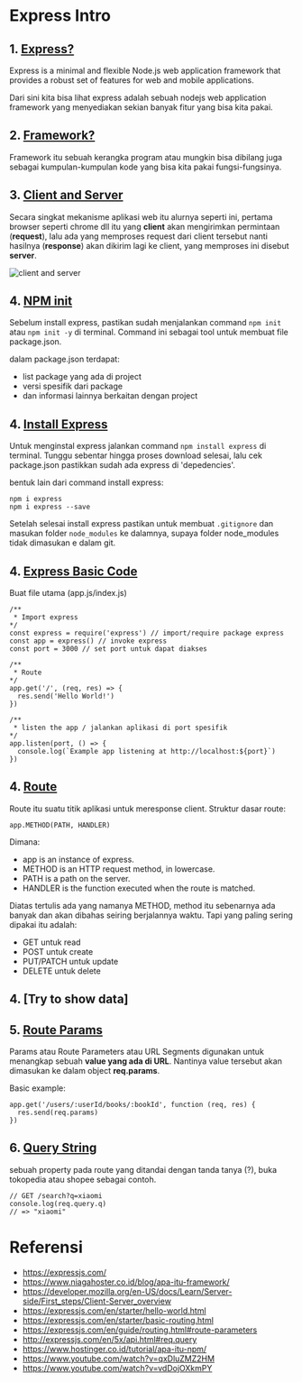# Express Intro

## 1. [Express?](https://expressjs.com/)

Express is a minimal and flexible Node.js web application framework that provides a robust set of features for web and mobile applications.

Dari sini kita bisa lihat express adalah sebuah nodejs web application framework yang menyediakan sekian banyak fitur yang bisa kita pakai.

## 2. [Framework?](https://www.niagahoster.co.id/blog/apa-itu-framework/)

Framework itu sebuah kerangka program atau mungkin bisa dibilang juga sebagai kumpulan-kumpulan kode yang bisa kita pakai fungsi-fungsinya.

## 3. [Client and Server](https://developer.mozilla.org/en-US/docs/Learn/Server-side/First_steps/Client-Server_overview)

Secara singkat mekanisme aplikasi web itu alurnya seperti ini, pertama browser seperti chrome dll itu yang **client** akan mengirimkan permintaan (**request**), lalu ada yang memproses request dari client tersebut nanti hasilnya (**response**) akan dikirim lagi ke client, yang memproses ini disebut **server**.

![client and server](https://raw.githubusercontent.com/teddyKoerniadi/my-note/master/images/client-server.png)

## 4. [NPM init](https://docs.npmjs.com/creating-a-package-json-file)

Sebelum install express, pastikan sudah menjalankan command `npm init` atau `npm init -y` di terminal. Command ini sebagai tool untuk membuat file package.json. 

dalam package.json terdapat:

- list package yang ada di project
- versi spesifik dari package
- dan informasi lainnya berkaitan dengan project

## 4. [Install Express](https://expressjs.com/en/starter/installing.html)

Untuk menginstal express jalankan command `npm install express` di terminal. Tunggu sebentar hingga proses download selesai, lalu cek package.json pastikkan sudah ada express di 'depedencies'.

bentuk lain dari command install express:

```
npm i express
npm i express --save
```

Setelah selesai install express pastikan untuk membuat `.gitignore` dan masukan folder `node_modules` ke dalamnya, supaya folder node_modules tidak dimasukan e dalam git.

## 4. [Express Basic Code](https://expressjs.com/en/starter/hello-world.html)

Buat file utama (app.js/index.js) 

```
/**
 * Import express
*/
const express = require('express') // import/require package express
const app = express() // invoke express
const port = 3000 // set port untuk dapat diakses 

/**
 * Route
*/
app.get('/', (req, res) => {
  res.send('Hello World!')
})

/**
 * listen the app / jalankan aplikasi di port spesifik
*/
app.listen(port, () => {
  console.log(`Example app listening at http://localhost:${port}`)
})
```


## 4. [Route](https://expressjs.com/en/starter/basic-routing.html)

Route itu suatu titik aplikasi untuk meresponse client.
Struktur dasar route: 

```
app.METHOD(PATH, HANDLER)
``` 

Dimana:

- app is an instance of express.
- METHOD is an HTTP request method, in lowercase.
- PATH is a path on the server.
- HANDLER is the function executed when the route is matched.

Diatas tertulis ada yang namanya METHOD, method itu sebenarnya ada banyak dan akan dibahas seiring berjalannya waktu. Tapi yang paling sering dipakai itu adalah:

- GET untuk read
- POST untuk create 
- PUT/PATCH untuk update
- DELETE untuk delete

## 4. [Try to show data]


## 5. [Route Params](https://expressjs.com/en/guide/routing.html#route-parameters)

Params atau Route Parameters atau URL Segments digunakan untuk menangkap sebuah **value yang ada di URL**. Nantinya value tersebut akan dimasukan ke dalam object **req.params**.

Basic example:
```
app.get('/users/:userId/books/:bookId', function (req, res) {
  res.send(req.params)
})
```

## 6. [Query String](http://expressjs.com/en/5x/api.html#req.query)

sebuah property pada route yang ditandai dengan tanda tanya (?), buka tokopedia atau shopee sebagai contoh.

```
// GET /search?q=xiaomi
console.log(req.query.q)
// => "xiaomi"
```

# Referensi 
- https://expressjs.com/
- https://www.niagahoster.co.id/blog/apa-itu-framework/
- https://developer.mozilla.org/en-US/docs/Learn/Server-side/First_steps/Client-Server_overview
- https://expressjs.com/en/starter/hello-world.html
- https://expressjs.com/en/starter/basic-routing.html
- https://expressjs.com/en/guide/routing.html#route-parameters
- http://expressjs.com/en/5x/api.html#req.query
- https://www.hostinger.co.id/tutorial/apa-itu-npm/
- https://www.youtube.com/watch?v=qxDluZMZ2HM
- https://www.youtube.com/watch?v=vdDojOXkmPY
